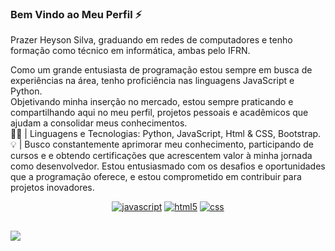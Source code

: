 ### Bem Vindo ao Meu Perfil ⚡ 
Prazer Heyson Silva, graduando em redes de computadores e tenho formação como técnico em informática, ambas pelo IFRN. <br>

Como um grande entusiasta de programação estou sempre em busca de experiências na área, tenho proficiência nas linguagens JavaScript e Python. <br>
Objetivando minha inserção no mercado, estou sempre praticando e compartilhando aqui no meu perfil, projetos pessoais e acadêmicos que ajudam a consolidar meus conhecimentos.
<br>
👨‍💻 | Linguagens e Tecnologias: Python, JavaScript, Html & CSS, Bootstrap.
<br>
💡 | Busco constantemente aprimorar meu conhecimento, participando de cursos e e obtendo certificações que acrescentem valor à minha jornada como desenvolvedor. Estou entusiasmado com os desafios e oportunidades que a programação oferece, e estou comprometido em contribuir para projetos inovadores.

<center>

[![javascript](https://img.shields.io/badge/JavaScript-323330?style=for-the-badge&logo=javascript&logoColor=F7DF1E)]()
[![html5](https://img.shields.io/badge/HTML5-E34F26?style=for-the-badge&logo=html5&logoColor=white)]()
[![css](https://img.shields.io/badge/CSS3-1572B6?style=for-the-badge&logo=css3&logoColor=white)]()
</center>

##
<img src="https://github-readme-stats.vercel.app/api/top-langs/?username=nextzeera&theme=blue-green">

